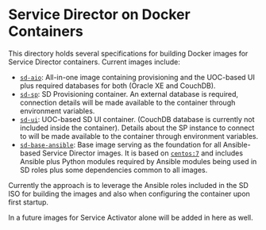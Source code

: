 # Service Director on Docker Containers

This directory holds several specifications for building Docker images for Service Director containers. Current images include:

- [`sd-aio`](sd-aio): All-in-one image containing provisioning and the UOC-based UI plus required databases for both (Oracle XE and CouchDB).
- [`sd-sp`](sd-sp): SD Provisioning container. An external database is required, connection details will be made available to the container through environment variables.
- [`sd-ui`](sd-ui): UOC-based SD UI container. (CouchDB database is currently not included inside the container). Details about the SP instance to connect to will be made available to the container through environment variables.
- [`sd-base-ansible`](sd-base-ansible): Base image serving as the foundation for all Ansible-based Service Director images. It is based on [`centos:7`](https://hub.docker.com/_/centos/) and includes Ansible plus Python modules required by Ansible modules being used in SD roles plus some dependencies common to all images.

Currently the approach is to leverage the Ansible roles included in the SD ISO for building the images and also when configuring the container upon first startup.

In a future images for Service Activator alone will be added in here as well.

